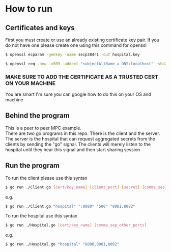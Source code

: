 # How to run
## Certificates and keys
First you must create or use an already existing certificate key pair. If you do not have one please create one using this command for openssl  
```bash
$ openssl ecparam -genkey -name secp384r1 -out hospital.key
```
```bash
$ openssl req -new -x509 -addext "subjectAltName = DNS:localhost" -sha256 -key hospital.key -out hospital.crt -days 3650
```
### MAKE SURE TO ADD THE CERTIFICATE AS A TRUSTED CERT ON YOUR MACHINE
You are smart I'm sure you can google how to do this on your OS and machine

## Behind the program
This is a peer to peer MPC example.  
There are two go programs in this repo. There is the client and the server. The server is the hospital that can request aggregated secrets from the clients by sending the "go" signal. The clients will merely listen to the hospital until they hear this signal and then start sharing session

## Run the program
To run the client please use this syntax

```bash
$ go run ./Client.go [cert/key_name] [client_port] [secret] [comma_sep_other_ports]
```
e.g.
```bash
$ go run ./Client.go "hospital" ":8080" "500" "8081,8082"
```

To run the hospital use this syntax
```bash
$ go run ./Hospital.go [cert/key_name] [comma_sep_other_ports]
```
e.g.
```bash
$ go run ./Hospital.go "hospital" "8080,8081,8082"
```
